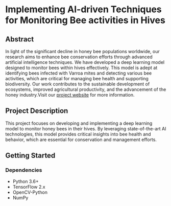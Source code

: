 # Implementing AI-driven Techniques for Monitoring Bee activities in Hives

## Abstract
In light of the significant decline in honey bee populations worldwide, our research aims to enhance bee conservation efforts through advanced artificial intelligence techniques. 
We have developed a deep learning model designed to monitor bees within hives effectively. 
This model is adept at identifying bees infected with Varroa mites and detecting various bee activities, which are critical for managing bee health and supporting biodiversity. 
Our work contributes to the sustainable development of ecosystems, improved agricultural productivity, and the advancement of the honey industry.Visit our [project website](https://sites.google.com/view/tahminedehghanmanshadi/deep-learning/techbee1) for more information.



## Project Description
This project focuses on developing and implementing a deep learning model to monitor honey bees in their hives. 
By leveraging state-of-the-art AI technologies, this model provides critical insights into bee health and behavior, which are essential for conservation and management efforts.

## Getting Started

### Dependencies
- Python 3.6+
- TensorFlow 2.x
- OpenCV-Python
- NumPy
